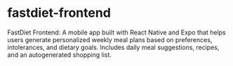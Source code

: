 # fastdiet-frontend
FastDiet Frontend: A mobile app built with React Native and Expo that helps users generate personalized weekly meal plans based on preferences, intolerances, and dietary goals. Includes daily meal suggestions, recipes, and an autogenerated shopping list.
